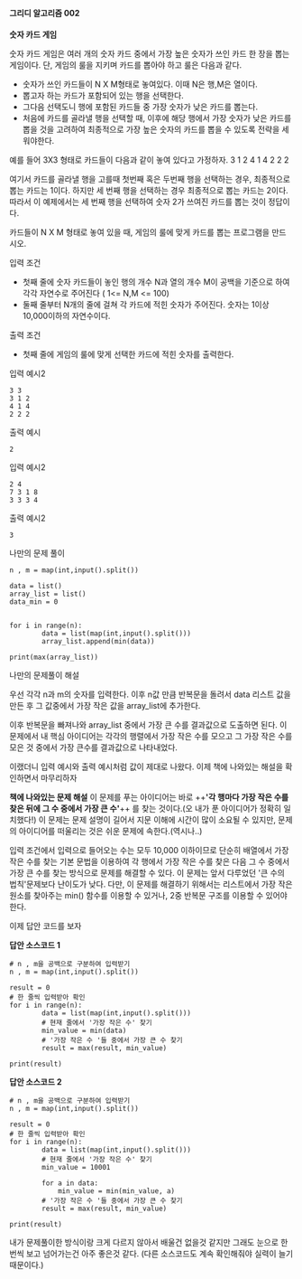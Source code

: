 #### 그리디 알고리즘 002

**숫자 카드 게임**

숫자 카드 게임은 여러 개의 숫자 카드 중에서 가장 높은 숫자가 쓰인 카드 한 장을 뽑는 게임이다. 단, 게임의 룰을 지키며 카드를 뽑아야 하고 룰은 다음과 같다.

- 숫자가 쓰인 카드들이 N X M형태로 놓여있다. 이때 N은 행,M은 열이다.
- 뽑고자 하는 카드가 포함되어 있는 행을 선택한다.
- 그다음 선택도니 행에 포함된 카드들 중 가장 숫자가 낮은 카드를 뽑는다.
- 처음에 카드를 골라낼 행을 선택할 때, 이후에 해당 행에서 가장 숫자가 낮은 카드를 뽑을 것을 고려하여 최종적으로 가장 높은 숫자의 카드를 뽑을 수 있도록 전략을 세워야한다.


예를 들어 3X3 형태로 카드들이 다음과 같이 놓여 있다고 가정하자.
3 1 2
4 1 4
2 2 2

여기서 카드를 골라낼 행을 고를때 첫번째 혹은 두번째 행을 선택하는 경우, 최종적으로 뽑는 카드는 1이다. 하지만 세 번째 행을 선택하는 경우 최종적으로 뽑는 카드는 2이다.
따라서 이 예제에서는 세 번째 행을 선택하여 숫자 2가 쓰여진 카드를 뽑는 것이 정답이다.

카드들이 N X M 형태로 놓여 있을 때, 게임의 룰에 맞게 카드를 뽑는 프로그램을 만드시오.


입력 조건
- 첫째 줄에 숫자 카드들이 놓인 행의 개수 N과 열의 개수 M이 공백을 기준으로 하여 각각 자연수로 주어진다 ( 1<= N,M <= 100)
- 둘째 줄부터 N개의 줄에 걸쳐 각 카드에 적힌 숫자가 주어진다. 숫자는 1이상 10,000이하의 자연수이다.

출력 조건
- 첫째 줄에 게임의 룰에 맞게 선택한 카드에 적힌 숫자를 출력한다.

입력 예시2
```
3 3
3 1 2
4 1 4
2 2 2
```
출력 예시
```
2
```
입력 예시2
```
2 4
7 3 1 8
3 3 3 4
```
출력 예시2
```
3
```

나만의 문제 풀이
```
n , m = map(int,input().split())

data = list()
array_list = list()
data_min = 0


for i in range(n):
        data = list(map(int,input().split()))
        array_list.append(min(data))

print(max(array_list))
```
나만의 문제풀이 해설

우선 각각 n과 m의 숫자를 입력한다.
이후 n값 만큼 반복문을 돌려서 data 리스트 값을 만든 후
그 값중에서 가장 작은 값을 array_list에 추가한다.

이후 반복문을 빠져나와 array_list 중에서 가장 큰 수를 결과값으로 도출하면 된다.
이 문제에서 내 핵심 아이디어는 각각의 행렬에서 가장 작은 수를 모으고
그 가장 작은 수를 모은 것 중에서 가장 큰수를 결과값으로 나타내었다.

이랬더니 입력 예시와 출력 예시처럼 값이 제대로 나왔다.
이제 책에 나와있는 해설을 확인하면서 마무리하자


**책에 나와있는 문제 해설**
이 문제를 푸는 아이디어는 바로 
++**'각 행마다 가장 작은 수를 찾은 뒤에 그 수 중에서 가장 큰 수'**++
를 찾는 것이다.(오 내가 푼 아이디어가 정확히 일치했다!)
이 문제는 문제 설명이 길어서 지문 이해에 시간이 많이 소요될 수 있지만,
문제의 아이디어를 떠울리는 것은 쉬운 문제에 속한다.(역시나..)

입력 조건에서 입력으로 들어오는 수는 모두 10,000 이하이므로 단순히 배열에서 가장 작은 수를 찾는 기본 문법을 이용하여 각 행에서 가장 작은 수를 찾은 다음 그 수 중에서 가장 큰 수를 찾는 방식으로 문제를 해결할 수 있다.
이 문제는 앞서 다루었던 '큰 수의 법칙'문제보다 난이도가 낮다.
다만, 이 문제를 해결하기 위해서는 리스트에서 가장 작은 원소를 찾아주는 min() 함수를 이용할 수 있거나, 2중 반복문 구조를 이용할 수 있어야 한다.

이제 답안 코드를 보자

**답안 소스코드 1**
```
# n , m을 공백으로 구분하여 입력받기
n , m = map(int,input().split())

result = 0
# 한 줄씩 입력받아 확인
for i in range(n):
        data = list(map(int,input().split()))
        # 현재 줄에서 '가장 작은 수' 찾기
        min_value = min(data)
        # '가장 작은 수 '들 중에서 가장 큰 수 찾기
        result = max(result, min_value)

print(result)
```
**답안 소스코드 2**
```
# n , m을 공백으로 구분하여 입력받기
n , m = map(int,input().split())

result = 0
# 한 줄씩 입력받아 확인
for i in range(n):
        data = list(map(int,input().split()))
        # 현재 줄에서 '가장 작은 수' 찾기
        min_value = 10001

        for a in data:
            min_value = min(min_value, a)
        # '가장 작은 수 '들 중에서 가장 큰 수 찾기
        result = max(result, min_value)

print(result)
```

내가 문제풀이한 방식이랑 크게 다르지 않아서 배울건 없을것 같지만
그래도 눈으로 한번씩 보고 넘어가는건 아주 좋은것 같다.
(다른 소스코드도 계속 확인해줘야 실력이 늘기 때문이다.)